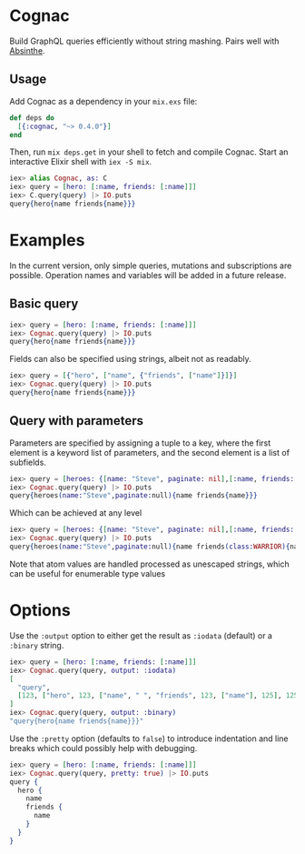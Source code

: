 # Cognac

Build GraphQL queries efficiently without string mashing. Pairs well with [Absinthe](https://github.com/absinthe-graphql/absinthe).

## Usage

Add Cognac as a dependency in your `mix.exs` file:

```elixir
def deps do
  [{:cognac, "~> 0.4.0"}]
end
```

Then, run `mix deps.get` in your shell to fetch and compile Cognac. Start an interactive Elixir shell with `iex -S mix`.

```elixir
iex> alias Cognac, as: C
iex> query = [hero: [:name, friends: [:name]]]
iex> C.query(query) |> IO.puts
query{hero{name friends{name}}}
```

# Examples

In the current version, only simple queries, mutations and subscriptions are possible. Operation names and variables will be added in a future release.

## Basic query

```elixir
iex> query = [hero: [:name, friends: [:name]]]
iex> Cognac.query(query) |> IO.puts
query{hero{name friends{name}}}
```

Fields can also be specified using strings, albeit not as readably.

```elixir
iex> query = [{"hero", ["name", {"friends", ["name"]}]}]
iex> Cognac.query(query) |> IO.puts
query{hero{name friends{name}}}
```

## Query with parameters

Parameters are specified by assigning a tuple to a key, where the first element is a keyword list of parameters, and the second element is a list of subfields.

```elixir
iex> query = [heroes: {[name: "Steve", paginate: nil],[:name, friends: [:name]]}]
iex> Cognac.query(query) |> IO.puts
query{heroes(name:"Steve",paginate:null){name friends{name}}}
```

Which can be achieved at any level

```elixir
iex> query = [heroes: {[name: "Steve", paginate: nil],[:name, friends: {[class: :WARRIOR],[:name]}]}]
iex> Cognac.query(query) |> IO.puts
query{heroes(name:"Steve",paginate:null){name friends(class:WARRIOR){name}}}
```

Note that atom values are handled processed as unescaped strings, which can be useful for enumerable type values

# Options

Use the `:output` option to either get the result as `:iodata` (default) or a `:binary` string.

```elixir
iex> query = [hero: [:name, friends: [:name]]]
iex> Cognac.query(query, output: :iodata)
[
  "query",
  [123, ["hero", 123, ["name", " ", "friends", 123, ["name"], 125], 125], 125]
]
iex> Cognac.query(query, output: :binary)
"query{hero{name friends{name}}}"
```

Use the `:pretty` option (defaults to `false`) to introduce indentation and line breaks which could possibly help with debugging.

```elixir
iex> query = [hero: [:name, friends: [:name]]]
iex> Cognac.query(query, pretty: true) |> IO.puts
query {
  hero {
    name
    friends {
      name
    }
  }
}
```
